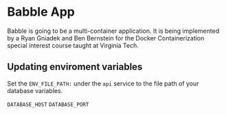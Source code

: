 # Babble App  

Babble is going to be a multi-container application. It is being implemented by a Ryan Gniadek and Ben Bernstein for the Docker Containerization special interest course taught at Virginia Tech.


## Updating enviroment variables
Set the `ENV_FILE_PATH:` under the `api` service to the file path of your database variables.

`DATABASE_HOST`
`DATABASE_PORT`

